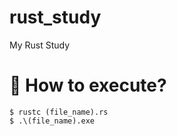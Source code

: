# rust_study

My Rust Study

# 🌱 How to execute?
``` terminal
$ rustc (file_name).rs
$ .\(file_name).exe
```
